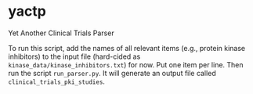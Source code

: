 # yactp
Yet Another Clinical Trials Parser



To run this script, add the names of all relevant items (e.g., protein kinase inhibitors)
to the input file (hard-cided as ``kinase_data/kinase_inhibitors.txt``) for
now. Put one item per line. Then run the script ``run_parser.py``.
It will generate an output file called ``clinical_trials_pki_studies``.


